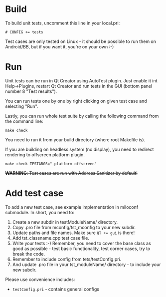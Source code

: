 Build
=====

To build unit tests, uncomment this line in your local.pri:

~~~
# CONFIG += tests
~~~

Test cases are only tested on Linux - it should be possible to run them on Android/BB, but if you
want it, you're on your own :-)

Run
===

Unit tests can be run in Qt Creator using AutoTest plugin. Just enable it int Help->Plugins, restart
Qt Creator and run tests in the GUI (bottom panel number 8 "Test results").

You can run tests one by one by right clicking on given test case and selecting "Run".

Lastly, you can run whole test suite by calling the following command from the command line:

~~~
make check
~~~

You need to run it from your build directory (where root Makefile is).

If you are building on headless system (no display), you need to redirect rendering to offscreen
platform plugin.

~~~
make check TESTARGS="-platform offscreen"
~~~

~~**WARNING**: Test cases are run with Address Sanitizer by default!~~

Add test case
=============

To add a new test case, see example implementation in miloconf submodule. In short, you need to:

1. Create a new subdir in testModuleName/ directory.
2. Copy .pro file from mconfig/tst_mconfig to your new subdir.
3. Update paths and file names. Make sure ```QT += gui``` is there!
4. Add tst_classname.cpp test case file.
5. Write your tests :-) Remember, you need to cover the base class as good as possible - test basic
functionality, test corner cases, try to break the code.
6. Remember to include config from tets/testConfig.pri.
7. And update .pro file in your tst_moduleName/ directory - to include your new subdir.


Please use convenience includes:
* ```testConfig.pri``` - contains general configs
